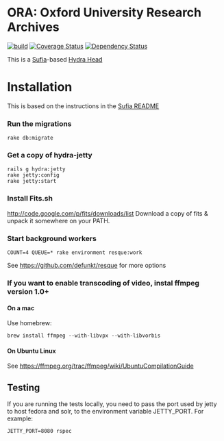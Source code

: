 # ORA: Oxford University Research Archives

[![build](https://travis-ci.org/bodleian/oraingest.svg?branch=dev)](https://travis-ci.org/bodleian/oraingest)
[![Coverage Status](https://coveralls.io/repos/bodleian/oraingest/badge.svg?branch=dev)](https://coveralls.io/r/bodleian/oraingest?branch=dev)
[![Dependency Status](https://gemnasium.com/bodleian/oraingest.svg)](https://gemnasium.com/bodleian/oraingest)

This is a [Sufia](https://github.com/projecthydra/sufia)-based [Hydra Head](http://projecthydra.org)

# Installation

This is based on the instructions in the [Sufia README](https://github.com/projecthydra/sufia)

### Run the migrations

```
rake db:migrate
```

### Get a copy of hydra-jetty
```
rails g hydra:jetty
rake jetty:config
rake jetty:start
```

### Install Fits.sh
http://code.google.com/p/fits/downloads/list
Download a copy of fits & unpack it somewhere on your PATH.

### Start background workers
```
COUNT=4 QUEUE=* rake environment resque:work
```
See https://github.com/defunkt/resque for more options

### If you want to enable transcoding of video, instal ffmpeg version 1.0+
#### On a mac
Use homebrew:
```
brew install ffmpeg --with-libvpx --with-libvorbis
```

#### On Ubuntu Linux
See https://ffmpeg.org/trac/ffmpeg/wiki/UbuntuCompilationGuide

Testing
-------
If you are running the tests locally, you need to pass the port used by jetty
to host fedora and solr, to the environment variable JETTY_PORT. For example:

    JETTY_PORT=8080 rspec


